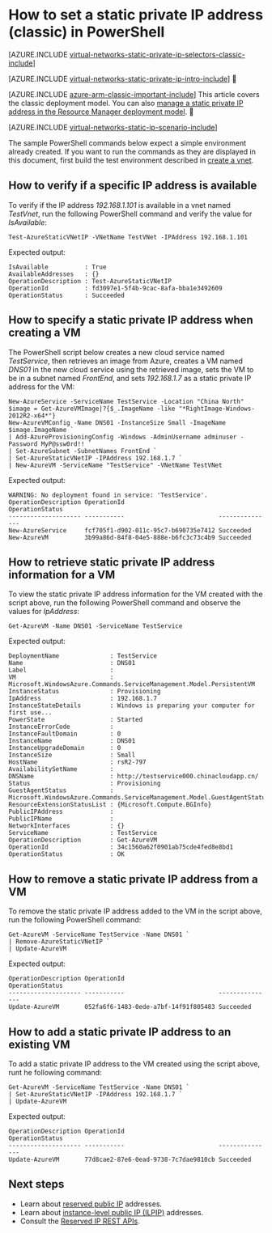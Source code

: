 <properties 
   pageTitle="How to set a static private IP in classic mode using PowerShell| Azure"
   description="Understanding static private IPs (DIPs) and how to manage them in classic mode and PowerShell"
   services="virtual-network"
   documentationCenter="na"
   authors="telmosampaio"
   manager="carmonm"
   editor="tysonn"
   tags="azure-service-management"
/>
<tags
	ms.service="virtual-network"
	ms.date="02/02/2016"
	wacn.date=""/>

# How to set a static private IP address (classic) in PowerShell

[AZURE.INCLUDE [virtual-networks-static-private-ip-selectors-classic-include](../includes/virtual-networks-static-private-ip-selectors-classic-include.md)]

[AZURE.INCLUDE [virtual-networks-static-private-ip-intro-include](../includes/virtual-networks-static-private-ip-intro-include.md)]


[AZURE.INCLUDE [azure-arm-classic-important-include](../includes/azure-arm-classic-important-include.md)] This article covers the classic deployment model. You can also [manage a static private IP address in the Resource Manager deployment model](/documentation/articles/virtual-networks-static-private-ip-arm-ps).


[AZURE.INCLUDE [virtual-networks-static-ip-scenario-include](../includes/virtual-networks-static-ip-scenario-include.md)]

The sample PowerShell commands below expect a simple environment already created. If you want to run the commands as they are displayed in this document, first build the test environment described in [create a vnet](/documentation/articles/virtual-networks-create-vnet-classic-netcfg-ps).

## How to verify if a specific IP address is available
To verify if the IP address *192.168.1.101* is available in a vnet named *TestVnet*, run the following PowerShell command and verify the value for *IsAvailable*:

	Test-AzureStaticVNetIP -VNetName TestVNet -IPAddress 192.168.1.101 

Expected output:

	IsAvailable          : True
	AvailableAddresses   : {}
	OperationDescription : Test-AzureStaticVNetIP
	OperationId          : fd3097e1-5f4b-9cac-8afa-bba1e3492609
	OperationStatus      : Succeeded

## How to specify a static private IP address when creating a VM
The PowerShell script below creates a new cloud service named *TestService*, then retrieves an image from Azure, creates a VM named *DNS01* in the new cloud service using the retrieved image, sets the VM to be in a subnet named *FrontEnd*, and sets *192.168.1.7* as a static private IP address for the VM:

	New-AzureService -ServiceName TestService -Location "China North"
	$image = Get-AzureVMImage|?{$_.ImageName -like "*RightImage-Windows-2012R2-x64*"}
	New-AzureVMConfig -Name DNS01 -InstanceSize Small -ImageName $image.ImageName `
	| Add-AzureProvisioningConfig -Windows -AdminUsername adminuser -Password MyP@ssw0rd!! `
	| Set-AzureSubnet -SubnetNames FrontEnd `
	| Set-AzureStaticVNetIP -IPAddress 192.168.1.7 `
	| New-AzureVM -ServiceName "TestService" -VNetName TestVNet

Expected output:

	WARNING: No deployment found in service: 'TestService'.
	OperationDescription OperationId                          OperationStatus
	-------------------- -----------                          ---------------
	New-AzureService     fcf705f1-d902-011c-95c7-b690735e7412 Succeeded      
	New-AzureVM          3b99a86d-84f8-04e5-888e-b6fc3c73c4b9 Succeeded  

## How to retrieve static private IP address information for a VM
To view the static private IP address information for the VM created with the script above, run the following PowerShell command and observe the values for *IpAddress*:

	Get-AzureVM -Name DNS01 -ServiceName TestService

Expected output:

	DeploymentName              : TestService
	Name                        : DNS01
	Label                       : 
	VM                          : Microsoft.WindowsAzure.Commands.ServiceManagement.Model.PersistentVM
	InstanceStatus              : Provisioning
	IpAddress                   : 192.168.1.7
	InstanceStateDetails        : Windows is preparing your computer for first use...
	PowerState                  : Started
	InstanceErrorCode           : 
	InstanceFaultDomain         : 0
	InstanceName                : DNS01
	InstanceUpgradeDomain       : 0
	InstanceSize                : Small
	HostName                    : rsR2-797
	AvailabilitySetName         : 
	DNSName                     : http://testservice000.chinacloudapp.cn/
	Status                      : Provisioning
	GuestAgentStatus            : Microsoft.WindowsAzure.Commands.ServiceManagement.Model.GuestAgentStatus
	ResourceExtensionStatusList : {Microsoft.Compute.BGInfo}
	PublicIPAddress             : 
	PublicIPName                : 
	NetworkInterfaces           : {}
	ServiceName                 : TestService
	OperationDescription        : Get-AzureVM
	OperationId                 : 34c1560a62f0901ab75cde4fed8e8bd1
	OperationStatus             : OK

## How to remove a static private IP address from a VM
To remove the static private IP address added to the VM in the script above, run the following PowerShell command:
	
	Get-AzureVM -ServiceName TestService -Name DNS01 `
	| Remove-AzureStaticVNetIP `
	| Update-AzureVM

Expected output:

	OperationDescription OperationId                          OperationStatus
	-------------------- -----------                          ---------------
	Update-AzureVM       052fa6f6-1483-0ede-a7bf-14f91f805483 Succeeded

## How to add a static private IP address to an existing VM
To add a static private IP address to the VM created using the script above, runt he following command:

	Get-AzureVM -ServiceName TestService -Name DNS01 `
	| Set-AzureStaticVNetIP -IPAddress 192.168.1.7 `
	| Update-AzureVM

Expected output:

	OperationDescription OperationId                          OperationStatus
	-------------------- -----------                          ---------------
	Update-AzureVM       77d8cae2-87e6-0ead-9738-7c7dae9810cb Succeeded 

## Next steps

- Learn about [reserved public IP](/documentation/articles/virtual-networks-reserved-public-ip) addresses.
- Learn about [instance-level public IP (ILPIP)](/documentation/articles/virtual-networks-instance-level-public-ip) addresses.
- Consult the [Reserved IP REST APIs](https://msdn.microsoft.com/zh-cn/library/azure/dn722420.aspx).